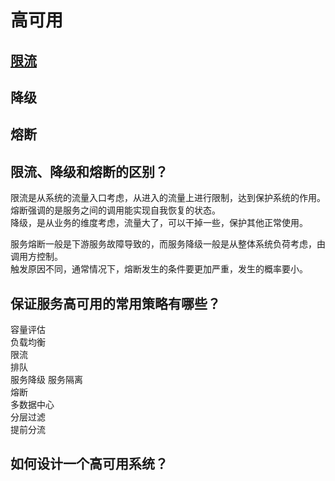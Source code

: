 # 高可用  

## [限流](throttling/README.md)

## 降级

## 熔断  

## 限流、降级和熔断的区别？  

限流是从系统的流量入口考虑，从进入的流量上进行限制，达到保护系统的作用。  
熔断强调的是服务之间的调用能实现自我恢复的状态。  
降级，是从业务的维度考虑，流量大了，可以干掉一些，保护其他正常使用。  

服务熔断一般是下游服务故障导致的，而服务降级一般是从整体系统负荷考虑，由调用方控制。  
触发原因不同，通常情况下，熔断发生的条件要更加严重，发生的概率要小。  

## 保证服务高可用的常用策略有哪些？

容量评估  
负载均衡  
限流  
排队  
服务降级
服务隔离    
熔断  
多数据中心  
分层过滤  
提前分流  

## 如何设计一个高可用系统？  

